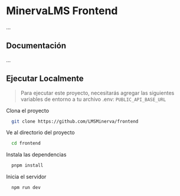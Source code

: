 # MinervaLMS Frontend

...

## Documentación

...

## Ejecutar Localmente

> Para ejecutar este proyecto, necesitarás agregar las siguientes variables de entorno a tu archivo .env: `PUBLIC_API_BASE_URL`

Clona el proyecto

```bash
  git clone https://github.com/LMSMinerva/frontend
```

Ve al directorio del proyecto

```bash
  cd frontend
```

Instala las dependencias

```bash
  pnpm install
```

Inicia el servidor

```bash
  npm run dev
```
